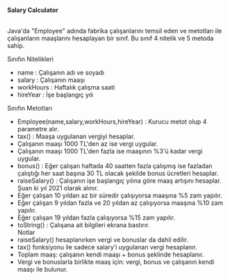 <b>Salary Calculator</b> <br> <br>

Java'da "Employee" adında fabrika çalışanlarını temsil eden ve metotları ile çalışanların maaşlarını hesaplayan bir sınıf. 
Bu sınıf 4 nitelik ve 5 metoda sahip. <br>

Sınıfın Nitelikleri <br>
- name : Çalışanın adı ve soyadı <br>
- salary : Çalışanın maaşı <br>
- workHours : Haftalık çalışma saati <br>
- hireYear : İşe başlangıç yılı <br>
 
Sınıfın Metotları <br>
- Employee(name,salary,workHours,hireYear) : Kurucu metot olup 4 parametre alır. <br>
- tax() : Maaşa uygulanan vergiyi hesaplar. <br>
- Çalışanın maaşı 1000 TL'den az ise vergi uygular. <br>
- Çalışanın maaşı 1000 TL'den fazla ise maaşının %3'ü kadar vergi uygular. <br>
- bonus() : Eğer çalışan haftada 40 saatten fazla çalışmış ise fazladan çalıştığı her saat başına 30 TL olacak şekilde bonus
ücretleri hesaplar. <br>
- raiseSalary() : Çalışanın işe başlangıç yılına göre maaş artışını hesaplar. Şuan ki yıl 2021 olarak alınır. <br>
- Eğer çalışan 10 yıldan az bir süredir çalışıyorsa maaşına %5 zam yapılır. <br>
- Eğer çalışan 9 yıldan fazla ve 20 yıldan az çalışıyorsa maaşına %10 zam yapılır. <br>
- Eğer çalışan 19 yıldan fazla çalışıyorsa %15 zam yapılır. <br>
- toString() : Çalışana ait bilgileri ekrana bastırır. <br>
Notlar <br>
- raiseSalary() hesaplanırken vergi ve bonuslar da dahil edilir. <br>
- tax() fonksiyonu ile sadece salary’i uygulanan vergi hesaplanır. <br>
- Toplam maaş: çalışanın kendi maaşı + bonus şeklinde hesaplanır. <br>
- Vergi ve bonuslarla birlikte maaş için: vergi, bonus ve çalışanın kendi maaşı ile bulunur.
